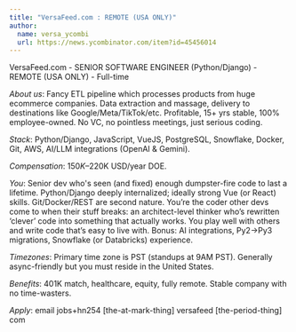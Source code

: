 ```yaml
---
title: "VersaFeed.com : REMOTE (USA ONLY)"
author:
  name: versa_ycombi
  url: https://news.ycombinator.com/item?id=45456014
---
```

VersaFeed.com - SENIOR SOFTWARE ENGINEER (Python&#x2F;Django) - REMOTE (USA ONLY) - Full-time

*About us*: Fancy ETL pipeline which processes products from huge ecommerce companies. Data extraction and massage, delivery to destinations like Google&#x2F;Meta&#x2F;TikTok&#x2F;etc. Profitable, 15+ yrs stable, 100% employee-owned. No VC, no pointless meetings, just serious coding.

*Stack*: Python&#x2F;Django, JavaScript, VueJS, PostgreSQL, Snowflake, Docker, Git, AWS, AI&#x2F;LLM integrations (OpenAI &amp; Gemini).

*Compensation*: $150K–$220K USD&#x2F;year DOE.

*You*: Senior dev who&#x27;s seen (and fixed) enough dumpster-fire code to last a lifetime. Python&#x2F;Django deeply internalized; ideally strong Vue (or React) skills. Git&#x2F;Docker&#x2F;REST are second nature. You’re the coder other devs come to when their stuff breaks: an architect-level thinker who’s rewritten ‘clever’ code into something that actually works. You play well with others and write code that’s easy to live with. Bonus: AI integrations, Py2→Py3 migrations, Snowflake (or Databricks) experience.

*Timezones*: Primary time zone is PST (standups at 9AM PST). Generally async-friendly but you must reside in the United States.

*Benefits*: 401K match, healthcare, equity, fully remote. Stable company with no time-wasters.

*Apply*: email jobs+hn254 [the-at-mark-thing] versafeed [the-period-thing] com
<JobApplication />
